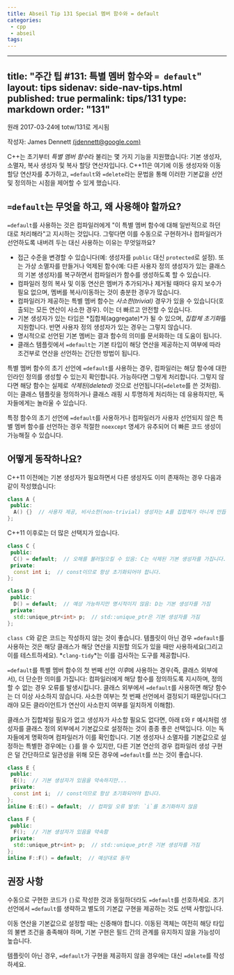 ```yaml
---
title: Abseil Tip 131 Special 멤버 함수와 = default
categories:
 - cpp
 - abseil
tags:
---
```


---
title: "주간 팁 #131: 특별 멤버 함수와 `= default`"
layout: tips
sidenav: side-nav-tips.html
published: true
permalink: tips/131
type: markdown
order: "131"
---

원래 2017-03-24에 totw/131로 게시됨

작성자: James Dennett [(jdennett@google.com)](mailto:jdennett@google.com)

C++는 초기부터 *특별 멤버 함수*라 불리는 몇 가지 기능을 지원했습니다: 기본 생성자, 소멸자, 복사 생성자 및 복사 할당 연산자입니다. C++11은 여기에 이동 생성자와 이동 할당 연산자를 추가하고, `=default`와 `=delete`라는 문법을 통해 이러한 기본값을 선언 및 정의하는 시점을 제어할 수 있게 했습니다.

## `=default`는 무엇을 하고, 왜 사용해야 할까요?

`=default`를 사용하는 것은 컴파일러에게 "이 특별 멤버 함수에 대해 일반적으로 하던 대로 처리해라"고 지시하는 것입니다. 그렇다면 이를 수동으로 구현하거나 컴파일러가 선언하도록 내버려 두는 대신 사용하는 이유는 무엇일까요?

- 접근 수준을 변경할 수 있습니다(예: 생성자를 `public` 대신 `protected`로 설정). 또는 가상 소멸자를 만들거나 억제된 함수(예: 다른 사용자 정의 생성자가 있는 클래스의 기본 생성자)를 복구하면서 컴파일러가 함수를 생성하도록 할 수 있습니다.
- 컴파일러 정의 복사 및 이동 연산은 멤버가 추가되거나 제거될 때마다 유지 보수가 필요 없으며, 멤버를 복사/이동하는 것이 충분한 경우가 많습니다.
- 컴파일러가 제공하는 특별 멤버 함수는 *사소한(trivial)* 경우가 있을 수 있습니다(호출되는 모든 연산이 사소한 경우). 이는 더 빠르고 안전할 수 있습니다.
- 기본 생성자가 있는 타입은 *집합체(aggregate)*가 될 수 있으며, *집합체 초기화*를 지원합니다. 반면 사용자 정의 생성자가 있는 경우는 그렇지 않습니다.
- 명시적으로 선언된 기본 멤버는 결과 함수의 의미를 문서화하는 데 도움이 됩니다.
- 클래스 템플릿에서 `=default`는 기본 타입이 해당 연산을 제공하는지 여부에 따라 조건부로 연산을 선언하는 간단한 방법이 됩니다.

특별 멤버 함수의 초기 선언에 `=default`를 사용하는 경우, 컴파일러는 해당 함수에 대한 인라인 정의를 생성할 수 있는지 확인합니다. 가능하다면 그렇게 처리합니다. 그렇지 않다면 해당 함수는 실제로 *삭제된(deleted)* 것으로 선언됩니다(`=delete`를 쓴 것처럼). 이는 클래스 템플릿을 정의하거나 클래스 래핑 시 투명하게 처리하는 데 유용하지만, 독자들에게는 놀라울 수 있습니다.

특정 함수의 초기 선언에 `=default`를 사용하거나 컴파일러가 사용자 선언되지 않은 특별 멤버 함수를 선언하는 경우 적절한 `noexcept` 명세가 유추되어 더 빠른 코드 생성이 가능해질 수 있습니다.

## 어떻게 동작하나요?

C++11 이전에는 기본 생성자가 필요하면서 다른 생성자도 이미 존재하는 경우 다음과 같이 작성했습니다:

```c++
class A {
 public:
  A() {}  // 사용자 제공, 비사소한(non-trivial) 생성자는 A를 집합체가 아니게 만듭니다.
};
```

C++11 이후로는 더 많은 선택지가 있습니다.

```c++
class C {
 public:
  C() = default;  // 오해를 불러일으킬 수 있음: C는 삭제된 기본 생성자를 가집니다.
 private:
  const int i;  // const이므로 항상 초기화되어야 합니다.
};

class D {
 public:
  D() = default;  // 예상 가능하지만 명시적이지 않음: D는 기본 생성자를 가짐
 private:
  std::unique_ptr<int> p;  // std::unique_ptr은 기본 생성자를 가짐
};
```

`class C`와 같은 코드는 작성하지 않는 것이 좋습니다. 템플릿이 아닌 경우 `=default`를 사용하는 것은 해당 클래스가 해당 연산을 지원할 의도가 있을 때만 사용하세요(그리고 이를 테스트하세요). *`clang-tidy`*는 이를 검사하는 도구를 제공합니다.

`=default`를 특별 멤버 함수의 첫 번째 선언 *이후*에 사용하는 경우(즉, 클래스 외부에서), 더 단순한 의미를 가집니다: 컴파일러에게 해당 함수를 정의하도록 지시하며, 정의할 수 없는 경우 오류를 발생시킵니다. 클래스 외부에서 `=default`를 사용하면 해당 함수는 더 이상 사소하지 않습니다. 사소한 여부는 첫 번째 선언에서 결정되기 때문입니다(그래야 모든 클라이언트가 연산이 사소한지 여부를 일치하게 이해함).

클래스가 집합체일 필요가 없고 생성자가 사소할 필요도 없다면, 아래 `E`와 `F` 예시처럼 생성자를 클래스 정의 외부에서 기본값으로 설정하는 것이 종종 좋은 선택입니다. 이는 독자들에게 명확하며 컴파일러가 이를 확인합니다. 기본 생성자나 소멸자를 기본값으로 설정하는 특별한 경우에는 `{}`를 쓸 수 있지만, 다른 기본 연산의 경우 컴파일러 생성 구현은 덜 간단하므로 일관성을 위해 모든 경우에 `=default`를 쓰는 것이 좋습니다.

```c++
class E {
 public:
  E();  // 기본 생성자가 있음을 약속하지만...
 private:
  const int i;  // const이므로 항상 초기화되어야 합니다.
};
inline E::E() = default;  // 컴파일 오류 발생: `i`를 초기화하지 않음

class F {
 public:
  F();  // 기본 생성자가 있음을 약속함
 private:
  std::unique_ptr<int> p;  // std::unique_ptr은 기본 생성자를 가짐
};
inline F::F() = default;  // 예상대로 동작
```

## 권장 사항

수동으로 구현한 코드가 `{}`로 작성한 것과 동일하더라도 `=default`를 선호하세요. 초기 선언에서 `=default`를 생략하고 별도의 기본값 구현을 제공하는 것도 선택 사항입니다.

이동 연산을 기본값으로 설정할 때는 신중해야 합니다. 이동된 객체는 여전히 해당 타입의 불변 조건을 충족해야 하며, 기본 구현은 필드 간의 관계를 유지하지 않을 가능성이 높습니다.

템플릿이 아닌 경우, `=default`가 구현을 제공하지 않을 경우에는 대신 `=delete`를 작성하세요.
